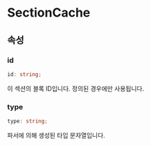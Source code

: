 # SectionCache

## 속성

### id

```ts
id: string;
```

이 섹션의 블록 ID입니다. 정의된 경우에만 사용됩니다.

### type

```ts
type: string;
```

파서에 의해 생성된 타입 문자열입니다.
